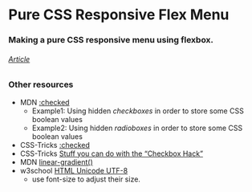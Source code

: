 # Pure CSS Responsive Flex Menu
### Making a pure CSS responsive menu using flexbox.

###### [Article](http://blog.christopherianmurphy.com/2016/01/responsive-pure-css-menu.html)


### Other resources
- MDN [:checked](https://developer.mozilla.org/en-US/docs/Web/CSS/:checked)
  - Example1: Using hidden *checkboxes* in order to store some CSS boolean values
  - Example2: Using hidden *radioboxes* in order to store some CSS boolean values
- CSS-Tricks [:checked](https://css-tricks.com/almanac/selectors/c/checked/)
- CSS-Tricks [Stuff you can do with the “Checkbox Hack”](https://css-tricks.com/the-checkbox-hack/)
- MDN [linear-gradient()](https://developer.mozilla.org/en-US/docs/Web/CSS/linear-gradient)
- w3school [HTML Unicode UTF-8](http://www.w3schools.com/charsets/ref_utf_symbols.asp)
  - use font-size to adjust their size.
